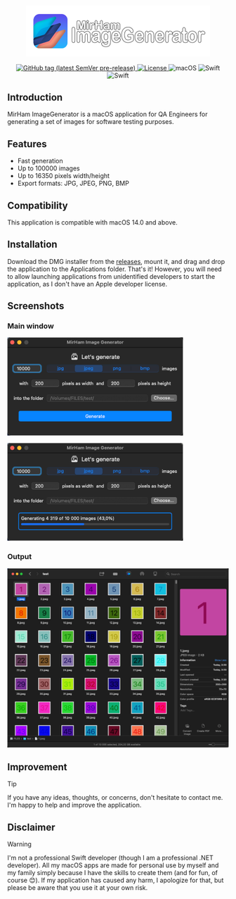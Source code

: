 <p align="center">
  <img src="https://github.com/mirham/ImageGenerator/blob/main/Images/AppLogo.png" width="420"/>
</p>

<p align="center" style="text-align: center">
  <a href="https://github.com/mirham/ImageGenerator/tags" rel="nofollow">
    <img alt="GitHub tag (latest SemVer pre-release)" src="https://img.shields.io/github/v/tag/mirham/ImageGenerator?include_prereleases&label=version"/>
  </a>
  <a href="https://github.com/mirham/ImageGenerator/blob/main/LICENSE">
    <img alt="License" src="https://img.shields.io/github/license/mirham/ImageGenerator"/>
  </a>
  <img alt="macOS" src="https://img.shields.io/badge/macOS-blue?logo=apple"/>
  <img alt="Swift" src="https://img.shields.io/badge/Swift-grey?logo=swift"/>
  <img alt="Swift" src="https://img.shields.io/badge/Pet project-purple?logo=github"/>
</p>

## Introduction
MirHam ImageGenerator is a macOS application for QA Engineers for generating a set of images for software testing purposes.

## Features
- Fast generation
- Up to 100000 images
- Up to 16350 pixels width/height
- Export formats: JPG, JPEG, PNG, BMP

## Compatibility

This application is compatible with macOS 14.0 and above.

## Installation

Download the DMG installer from the [releases](https://github.com/mirham/ImageGenerator/releases), mount it, and drag and drop the application to the Applications folder. That's it! However, you will need to allow launching applications from unidentified developers to start the application, as I don't have an Apple developer license.

## Screenshots

### Main window
<p align="left">
  <img src="https://github.com/mirham/ImageGenerator/blob/main/Images/Screen1.png" width="400">
</p>
<p align="left">
  <img src="https://github.com/mirham/ImageGenerator/blob/main/Images/Screen2.png" width="400">
</p>

### Output
<p align="left">
  <img src="https://github.com/mirham/ImageGenerator/blob/main/Images/Output.png" width="800">
</p>

## Improvement
> [!TIP]
> If you have any ideas, thoughts, or concerns, don't hesitate to contact me. I'm happy to help and improve the application.

## Disclaimer
> [!WARNING]
> I'm not a professional Swift developer (though I am a professional .NET developer). All my macOS apps are made for personal use by myself and my family simply because I have the skills to create them (and for fun, of course 😊). If my application has caused any harm, I apologize for that, but please be aware that you use it at your own risk.
